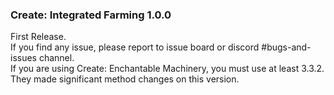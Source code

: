 ### Create: Integrated Farming 1.0.0

First Release.  
If you find any issue, please report to issue board or discord #bugs-and-issues channel.  
If you are using Create: Enchantable Machinery, you must use at least 3.3.2. They made significant method changes on this version.